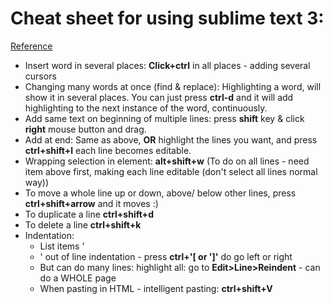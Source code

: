 # Cheat sheet for using sublime text 3:
[Reference](https://www.youtube.com/watch?v=_JFIeY46sIU "Tuts 1,2,3 etc")

* Insert word in several places: **Click+ctrl** in all places - adding several cursors 
* Changing many words at once (find & replace): Highlighting a word, will show it in several places. You can just press **ctrl-d** and it will add
highlighting to the next instance of the word, continuously. 
* Add same text on beginning of multiple lines: press **shift** key & click **right** mouse button and drag.
* Add at end: Same as above, **OR** highlight the lines you want, and press **ctrl+shift+l** each line becomes editable. 
* Wrapping selection in element: **alt+shift+w** (To do on all lines - need item above first, making each line editable (don't select all lines normal way))
* To move a whole line up or down, above/ below other lines, press **ctrl+shift+arrow** and it moves :) 
* To duplicate a line **ctrl+shift+d** 
* To delete a line **ctrl+shift+k**
* Indentation: 
	- List items '<li>' out of line indentation - press **ctrl+'[ or ']'** do go left or right 
	- But can do many lines: highlight all: go to **Edit>Line>Reindent** - can do a WHOLE page
	- When pasting in HTML - intelligent pasting: **ctrl+shift+V** 
